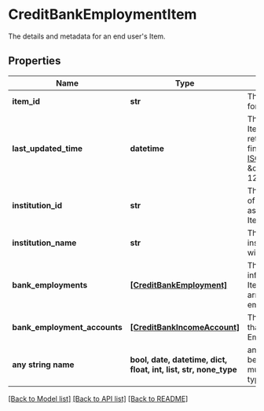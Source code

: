 # CreditBankEmploymentItem

The details and metadata for an end user's Item.

## Properties
Name | Type | Description | Notes
------------ | ------------- | ------------- | -------------
**item_id** | **str** | The unique identifier for the Item. | 
**last_updated_time** | **datetime** | The time when this Item&#39;s data was last retrieved from the financial institution, in [ISO 8601](https://wikipedia.org/wiki/ISO_8601) format (e.g. \&quot;2018-04-12T03:32:11Z\&quot;). | 
**institution_id** | **str** | The unique identifier of the institution associated with the Item. | 
**institution_name** | **str** | The name of the institution associated with the Item. | 
**bank_employments** | [**[CreditBankEmployment]**](CreditBankEmployment.md) | The bank employment information for this Item. Each entry in the array is a different employer found. | 
**bank_employment_accounts** | [**[CreditBankIncomeAccount]**](CreditBankIncomeAccount.md) | The Item&#39;s accounts that have Bank Employment data. | 
**any string name** | **bool, date, datetime, dict, float, int, list, str, none_type** | any string name can be used but the value must be the correct type | [optional]

[[Back to Model list]](../README.md#documentation-for-models) [[Back to API list]](../README.md#documentation-for-api-endpoints) [[Back to README]](../README.md)


